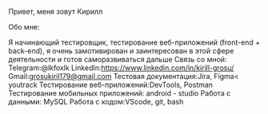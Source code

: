 Привет, меня зовут Кирилл

Обо мне:

Я начинающий тестировщик, тестирование веб-приложений (front-end + back-end), я очень замотивирован и заинтересован в этой сфере деятельности и готов саморазвиваться дальше
Связь со мной:
Telegram:@lkfoxlk
LinkedIn:https://www.linkedin.com/in/kirill-grosu/
Gmail:grosukiril179@gmail.com
Тестовая документация:Jira, Figma< youtrack
Тестирование веб-приложений:DevTools, Postman
Тестирование мобильных приложений: android - studio
Работа с данными: MySQL
Работа с кодом:VScode, git, bash
